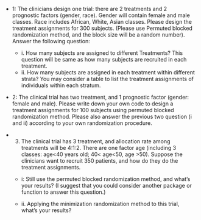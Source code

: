 * 1: The clinicians design one trial: there are 2 treatments and 2 prognostic factors (gender, race). Gender will contain female and male classes. Race includes African, White, Asian classes. Please design the treatment assignments for 300 subjects. (Please use Permuted blocked randomization method, and the block size will be a random number). Answer the following question:
    
   * i. How many subjects are assigned to different Treatments?  This question will be same as how many subjects are recruited in each treatment.
   * ii. How many subjects are assigned in each treatment within different strata? You may consider a table to list the treatment assignments of individuals within each stratum.

* 2: The clinical trial has two treatment, and 1 prognostic factor (gender: female and male).  Please write down your own code to design a treatment assignments for 100 subjects using permuted blocked randomization method. Please also answer the previous two question (i and ii) according to your own randomization procedure. 
* 3. The clinical trial has 3 treatment, and allocation rate among treatments will be 4:1:2. There are one factor age (including 3 classes: age<40 years old;  40< age<50, age >50).  Suppose the clinicians want to recruit 350 patients, and how do they do the treatment assignments.  

   * i: Still use the permuted blocked randomization method, and what’s your results? (I suggest that you could consider another package or function to answer this question.)


   * ii. Applying the minimization randomization method to this trial, what’s your results?
